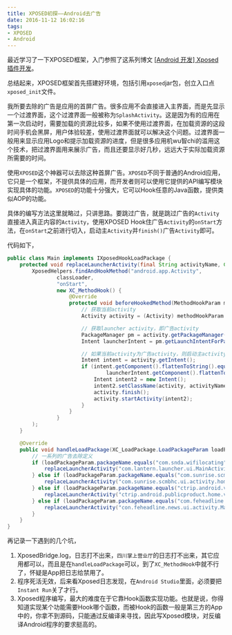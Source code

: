 ```yaml
---
title: XPOSED初探——Android去广告
date: 2016-11-12 16:02:16
tags:
- XPOSED
- Android
---
```


最近学习了一下XPOSED框架，入门参照了这系列博文 [[Android 开发] Xposed 插件开发](http://blog.csdn.net/niubitianping/article/details/52571438)。

总结起来，XPOSED框架首先搭建好环境，包括引用`xposed`jar包，创立入口点`xposed_init`文件。

我所要去除的广告是应用的首屏广告。很多应用不会直接进入主界面，而是先显示一个过渡界面，这个过渡界面一般被称为`SplashActivity`。这是因为有的应用在第一次启动时，需要加载的资源比较多，如果不使用过渡界面，在加载资源的这段时间手机会黑屏，用户体验较差，使用过渡界面就可以解决这个问题。过渡界面一般用来显示应用Logo和提示加载资源的进度，但是很多应用机wu智chi的滥用这个技术，把过渡界面用来展示广告，而且还要显示好几秒，远远大于实际加载资源所需要的时间。

使用`XPOSED`这个神器可以去除这种首屏广告。`XPOSED`不同于普通的Android应用，它只是一个框架，不提供具体的应用，而开发者则可以使用它提供的API编写模块实现具体的功能。`XPOSED`的功能十分强大，它可以Hook任意的Java函数，提供类似AOP的功能。

具体的编写方法这里就略过，只讲思路。要跳过广告，就是跳过广告的`Activity`直接进入真正内容的`Activity`，使用XPOSED Hook住广告`Activity`的`onStart`方法，在`onStart`之前进行切入，启动主`Activity`并`finish()`广告`Activity`即可。

代码如下，
```Java
public class Main implements IXposedHookLoadPackage {
    protected void replaceLauncherActivity(final String activityName, ClassLoader classLoader) {
        XposedHelpers.findAndHookMethod("android.app.Activity",
                classLoader,
                "onStart",
                new XC_MethodHook() {
                    @Override
                    protected void beforeHookedMethod(MethodHookParam methodHookParam) throws Throwable {
                        // 获取当前activity
                        Activity activity = (Activity) methodHookParam.thisObject;

                        // 获取launcher activity，即广告activity
                        PackageManager pm = activity.getPackageManager();
                        Intent launcherIntent = pm.getLaunchIntentForPackage(activity.getPackageName());

                        // 如果当前activity为广告activity，则启动主activity并结束广告activity
                        Intent intent = activity.getIntent();
                        if (intent.getComponent().flattenToString().equals(
                                launcherIntent.getComponent().flattenToString())) {
                            Intent intent2 = new Intent();
                            intent2.setClassName(activity, activityName);
                            activity.finish();
                            activity.startActivity(intent2);
                        }
                    }
                }
        );
    }

    @Override
    public void handleLoadPackage(XC_LoadPackage.LoadPackageParam loadPackageParam) throws Throwable {
        // 一系列的广告去除定义
        if (loadPackageParam.packageName.equals("com.snda.wifilocating")) {
            replaceLauncherActivity("com.lantern.launcher.ui.MainActivityICS", loadPackageParam.classLoader);
        } else if (loadPackageParam.packageName.equals("com.sunrise.scmbhc")) {
            replaceLauncherActivity("com.sunrise.scmbhc.ui.activity.home.HomeActivity", loadPackageParam.classLoader);
        } else if (loadPackageParam.packageName.equals("ctrip.android.view")) {
            replaceLauncherActivity("ctrip.android.publicproduct.home.view.CtripHomeActivity", loadPackageParam.classLoader);
        } else if (loadPackageParam.packageName.equals("com.feheadline.news")) {
            replaceLauncherActivity("con.feheadline.news.ui.activity.MainActivity", loadPackageParam.classLoader);
        }
    }
} 
```

再记录一下遇到的几个坑，
1. XposedBridge.log，日志打不出来，`四川掌上营业厅`的日志打不出来，其它应用都可以，而且是在`handleLoadPackage`可以，到了`XC_MethodHook`中就不行了，怀疑是App把日志给禁用了。
2. 程序死活无效，后来看Xposed日志发现，在`Android Studio`里面，必须要把`Instant Run`关了才行。
3. Xposed程序编写，最大的难度在于它靠Hook函数实现功能。也就是说，你得知道实现某个功能需要Hook哪个函数，而被Hook的函数一般是第三方的App中的，你拿不到源码，只能通过反编译来寻找，因此写Xposed模块，对反编译Android程序的要求挺高的。